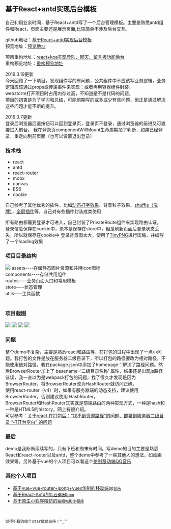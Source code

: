 ## 基于React+antd实现后台模板
自己利用业余时间，基于React+antd写了一个后台管理模板。主要是熟悉antd组件和React，页面主要还是展示页面,比较简单不涉及后台交互。

github地址：[基于React+antd实现后台模板](https://github.com/z-9527/react-admin-master)  
预览地址：[预览地址](https://z-9527.github.io/react-admin-master/)
<br/>

项目重构地址：[react+koa实现登陆、聊天、留言板功能后台](https://github.com/z-9527/admin)  
重构预览地址：[重构预览地址](http://47.99.130.140/admin/)

2019.3.19更新   
今天回顾了一下项目，发现组件写的有问题，公共组件中不应该写业务逻辑，业务逻辑应该通过props或传递事件来实现；或者再用容器组件封装。  
webstorm打开项目时占用内存过高，不知道是不是代码的问题。  
项目的初衷是为了学习和总结，可能前期写的或多或少有些问题，但正是通过解决这些问题才能不断的提升。
<br/>

2019.3.7更新    
登录后浏览器后退按钮可以回到登录页，登录页不登录，通过浏览器的前进又可直接进入前台。
我在登录页componentWillMount生命周期加了判断，如果已经登录，重定向到前页面（也可以设置退出登录）
<br/>


### 技术栈

 - react
 - antd
 - react-router
 - mobx
 - canvas
 - ES6
 - cookie

自己参考了其他优秀的插件，比如[动态打字效果](https://blog.csdn.net/qq_37860930/article/details/80859473)、背景粒子效果、[shuffle（洗牌）](https://github.com/Vestride/Shuffle)，[全屏插件](https://github.com/sindresorhus/screenfull.js)等，自己对有些插件封装成类使用

所有路由都需要登录才可进入，自己封装了PrivateRoute组件来实现路由认证，登录信息保存在cookie中，原本是保存在store中，但是刷新页面后登录状态丢失，所以就保存在cookie中
登录背景图太大，使用了[TinyPNG](https://tinypng.com/)进行压缩，并编写了一个loading效果
<br/>

### 项目目录结构

<img src="https://github.com/zhangZhiHao1996/image-store/blob/master/react-admin-master/111.png?raw=true"/>
assets----存储静态图片资源和共用icon图标<br/>
components----存储共用组件<br/>
routes----业务页面入口和常用模板<br/> 
store----状态管理<br/>
utils----工具函数<br/>
<br/>

### 项目截图

<img src="https://github.com/zhangZhiHao1996/image-store/blob/master/react-admin-master/01.png?raw=true"/>  
<img src="https://github.com/zhangZhiHao1996/image-store/blob/master/react-admin-master/02.png?raw=true"/>  
<img src="https://github.com/zhangZhiHao1996/image-store/blob/master/react-admin-master/03.png?raw=true"/>  
<img src="https://github.com/zhangZhiHao1996/image-store/blob/master/react-admin-master/04.png?raw=true"/>  
<br/>

### 问题

整个demo不复杂，主要是熟悉react和路由等，在打包的过程中出现了一点小问题。我打包的文件是放在服务器二级目录下，所以打包的路径要改为相对路径，不能使用绝对路径，我在package.json中添加了homepage:'.'解决了路径问题。然后BrowserRouter加上了 basename=‘二级目录名称’ 属性，结果还是出现js路径错误，我一直以为是webpack打包的问题，找了很久才发现是因为BrowserRouter，将BrowserRouter改为HashRouter就访问正确。  
使用react-router（v4）时，如果有服务器端的动态支持，建议使用 BrowserRouter，否则建议使用 HashRouter。  
BrowserRouter和HashRouter其实就是前端路由的两种实现方式，一种是hash和一种是HTML5的history，网上有很介绍。  
可以参考：[关于react 在打包后：“找不到资源路径”的问题、部署到服务器二级目录 “打开为空白” 的问题](https://blog.csdn.net/Sophie_U/article/details/80006723)
<br/>

### 最后
demo是我断断续续写的，只有下班和周末有时间。写demo的目的主要是熟悉React和react-router以及antd，整个demo中参考了一些其他人的想法，如动画效果等。另外基于vue的个人项目可以看这个[仿制移动端QQ音乐](https://blog.csdn.net/qq_37860930/article/details/80586698)
<br/>

### 其他个人项目

- [基于vue+vue-router+jsonp+vuex仿制的移动端`QQ音乐`](https://github.com/zhangZhiHao1996/vue-music-master)
- [基于React-Antd的`后台模板Demo`](https://github.com/zhangZhiHao1996/react-admin-master)
- [基于原生小程序精仿的`猫眼电影小程序`](https://github.com/zhangZhiHao1996/weapp-movie-master)

<br/>

`觉得不错的给个star鼓励支持！^_^`
